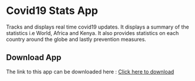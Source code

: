 # Covid19 Stats App
Tracks and displays real time covid19 updates.
It displays a summary of the statistics i.e World, Africa and Kenya. It also provides statistics on each country around the globe and lastly prevention measures.
<br>
## Download App
The link to this app can be downloaded here : <a href ="https://drive.google.com/file/d/1DEE2FvTC9EQTGB-Rikq1TWEh1LokQ-xw/view?usp=sharing">Click here to download</a>

